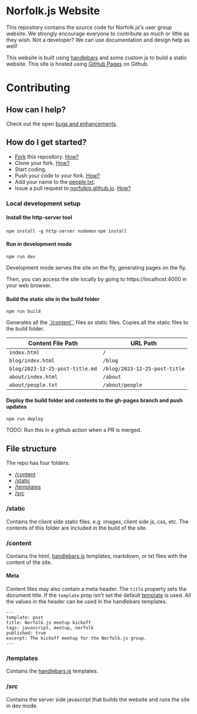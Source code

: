 # Norfolk.js Website

This repository contains the source code for Norfolk.js's user group website. We strongly encourage everyone
to contribute as much or little as they wish. Not a developer? We can use documentation and design help as well!

This website is built using [handlebars](https://handlebarsjs.com/) and some custom js to build a static website. This site is hosted using [GitHub Pages](https://pages.github.com) on Github.

# Contributing

## How can I help?

Check out the open [bugs and enhancements](https://github.com/norfolkjs/norfolkjs.github.io/issues?state=open).

## How do I get started?

-   [Fork](https://github.com/norfolkjs/fork) this repository. [How?](https://help.github.com/articles/fork-a-repo)
-   Clone your fork. [How?](https://help.github.com/articles/fork-a-repo#step-2-clone-your-fork)
-   Start coding.
-   Push your code to your fork. [How?](https://help.github.com/articles/fork-a-repo#push-commits)
-   Add your name to the [people.txt](/content/about/people.txt).
-   Issue a pull request to [norfolkjs.github.io](https://github.com/norfolkjs/norfolkjs.github.io/pulls). [How?](https://help.github.com/articles/using-pull-requests)

### Local development setup

#### Install the http-server tool

`npm install -g http-server nodemon`
`npm install`

#### Run in development mode

`npm run dev`

Development mode serves the site on the fly, generating pages on the fly.

Then, you can access the site locally by going to https://localhost:4000 in your web browser.

#### Build the static site in the build folder

`npm run build`

Generates all the [`/content``](#content) files as static files.
Copies all the static files to the build folder.

| Content File Path               | URL Path                      |
| ------------------------------- | ----------------------------- |
| `index.html`                    | `/`                           |
| `blog/index.html`               | `/blog`                       |
| `blog/2023-12-25-post-title.md` | `/blog/2023-12-25-post-title` |
| `about/index.html`              | `/about`                      |
| `about/people.txt`              | `/about/people`               |

#### Deploy the build folder and contents to the gh-pages branch and push updates

`npm run deploy`

TODO: Run this in a github action when a PR is merged.

## File structure

The repo has four folders:

-   [/content](#content)
-   [/static](#static)
-   [/templates](#templates)
-   [/src](#src)

### /static

Contains the client side static files. e.g. images, client side js, css, etc. The contents of this folder are included in the build of the site.

### /content

Contains the html, [handlebars.js](https://handlebarsjs.com/guide/#what-is-handlebars) templates, markdown, or txt files with the content of the site.

#### Meta

Content files may also contain a meta header. The `title` property sets the document title. If the `template` prop isn't set the default [template](#templates) is used. All the values in the header can be used in the handlebars templates.

```
---
template: post
title: Norfolk.js meetup kickoff
tags: javascript, meetup, norfolk
published: true
excerpt: The kickoff meetup for the Norfolk.js group.
---
```

### /templates

Contains the [handlebars.js](https://handlebarsjs.com/guide/#what-is-handlebars) templates.

### /src

Contains the server side javascript that builds the website and runs the site in dev mode.

###

